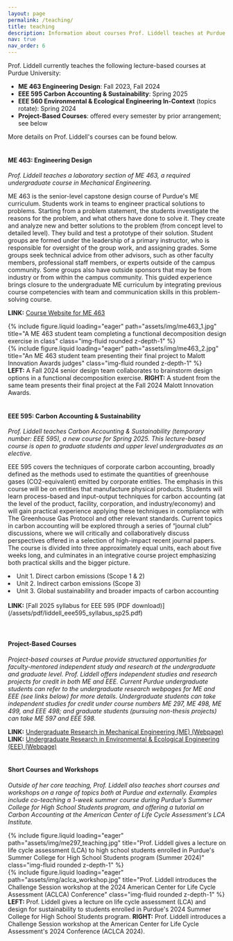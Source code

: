```yaml
---
layout: page
permalink: /teaching/
title: teaching
description: Information about courses Prof. Liddell teaches at Purdue.
nav: true
nav_order: 6
---
```


Prof. Liddell currently teaches the following lecture-based courses at Purdue University:
<ul>
	<li><strong>ME 463 Engineering Design</strong>: Fall 2023, Fall 2024</li>
	<li><strong>EEE 595 Carbon Accounting & Sustainability</strong>: Spring 2025</li>
	<li><strong>EEE 560 Environmental & Ecological Engineering In-Context</strong> (topics rotate): Spring 2024 </li>
	<li><strong>Project-Based Courses</strong>: offered every semester by prior arrangement; see below </li>
</ul>

More details on Prof. Liddell's courses can be found below. 
<br>
<br>


<h4><strong>ME 463: Engineering Design</strong></h4>

<em>Prof. Liddell teaches a laboratory section of ME 463, a required undergraduate course in Mechanical Engineering.</em>

ME 463 is the senior-level capstone design course of Purdue's ME curriculum. Students work in teams to engineer practical solutions to problems.
Starting from a problem statement, the students investigate the reasons for the problem, and what others have done to solve it. They create and analyze new and better solutions to the problem (from concept level to detailed level). They build and test a prototype of their solution.
Student groups are formed under the leadership of a primary instructor, who is responsible for oversight of the group work, and assigning grades. Some groups seek technical advice from other advisors, such as other faculty members, professional staff members, or experts outside of the campus community. Some groups also have outside sponsors that may be from industry or from within the campus community.
This guided experience brings closure to the undergraduate ME curriculum by integrating previous course competencies with team and communication skills in this problem-solving course.

<strong>LINK:</strong> [Course Website for ME 463](https://engineering.purdue.edu/ME463/)

<div class="row">
    <div class="col-sm-6 mt-3 mt-md-0">
        {% include figure.liquid loading="eager" path="assets/img/me463_1.jpg" title="A ME 463 student team completing a functional decomposition design exercise in class" class="img-fluid rounded z-depth-1" %}
    </div>
    <div class="col-sm-6 mt-3 mt-md-0">
        {% include figure.liquid loading="eager" path="assets/img/me463_2.jpg" title="An ME 463 student team presenting their final project to Malott Innovation Awards judges" class="img-fluid rounded z-depth-1" %}
    </div>
</div>
<div class="caption">
    <strong>LEFT:</strong> A Fall 2024 senior design team collaborates to brainstorm design options in a functional decomposition exercise. 
	<strong>RIGHT:</strong> A student from the same team presents their final project at the Fall 2024 Malott Innovation Awards.
</div>
<br>



<h4><strong>EEE 595: Carbon Accounting & Sustainability </strong></h4>

<em>Prof. Liddell teaches Carbon Accounting & Sustainability (temporary number: EEE 595), a new course for Spring 2025. This lecture-based course is open to graduate students and upper level undergraduates as an elective.</em>

EEE 595 covers the techniques of corporate carbon accounting, broadly defined as the methods used to estimate the quantities of greenhouse gases (CO2-equivalent) emitted by corporate entities. 
The emphasis in this course will be on entities that manufacture physical products. 
Students will learn process-based and input-output techniques for carbon accounting (at the level of the product, facility, corporation, and industry/economy) and will gain practical experience applying these techniques in compliance with The Greenhouse Gas Protocol and other relevant standards. 
Current topics in carbon accounting will be explored through a series of “journal club” discussions, where we will critically and collaboratively discuss perspectives offered in a selection of high-impact recent journal papers. 
The course is divided into three approximately equal units, each about five weeks long, and culminates in an integrative course project emphasizing both practical skills and the bigger picture.
<li>Unit 1. Direct carbon emissions (Scope 1 & 2)</li>
<li>Unit 2. Indirect carbon emissions (Scope 3)</li>
<li>Unit 3. Global sustainability and broader impacts of carbon accounting</li>

<br>
<strong>LINK:</strong> [Fall 2025 syllabus for EEE 595 (PDF download)](/assets/pdf/liddell_eee595_syllabus_sp25.pdf)
<br>
<br>
<br>

<h4><strong>Project-Based Courses </strong></h4>

<em>Project-based courses at Purdue provide structured opportunities for faculty-mentored independent study and research at the undergraduate and graduate level. 
Prof. Liddell offers independent studies and research projects for credit in both ME and EEE. Current Purdue undergraduate students can refer to the undergraduate research webpages for ME and EEE (see links below) for more details.
Undergraduate students can take independent studies for credit under course numbers ME 297, ME 498, ME 499, and EEE 498; and graduate students (pursuing non-thesis projects) can take ME 597 and EEE 598. </em>

<strong>LINK:</strong> [Undergraduate Research in Mechanical Engineering (ME) (Webpage)](https://engineering.purdue.edu/ME/Undergraduate/ResearchOpportunities)
<br>
<strong>LINK:</strong> [Undergraduate Research in Environmental & Ecological Engineering (EEE) (Webpage)](https://engineering.purdue.edu/EEE/Academics/CurrentStudents/UndergraduateResearchEEE)
<br>
<br>

<h4><strong>Short Courses and Workshops </strong></h4>

<em>Outside of her core teaching, Prof. Liddell also teaches short courses and workshops on a range of topics both at Purdue and externally. Examples include co-teaching a 1-week summer course during Purdue's Summer College for High School Students program, and offering a tutorial on Carbon Accounting at the American Center of Life Cycle Assessment's LCA Institute.</em>

<div class="row">
    <div class="col-sm-6 mt-3 mt-md-0">
        {% include figure.liquid loading="eager" path="assets/img/me297_teaching.jpg" title="Prof. Liddell gives a lecture on life cycle assessment (LCA) to high school students enrolled in Purdue's Summer College for High School Students program (Summer 2024)" class="img-fluid rounded z-depth-1" %}
    </div>
    <div class="col-sm-6 mt-3 mt-md-0">
        {% include figure.liquid loading="eager" path="assets/img/aclca_workshop.jpg" title="Prof. Liddell introduces the Challenge Session workshop at the 2024 American Center for Life Cycle Assessment (ACLCA) Conference" class="img-fluid rounded z-depth-1" %}
    </div>
</div>

<div class="caption">
    <strong>LEFT:</strong> Prof. Liddell gives a lecture on life cycle assessment (LCA) and design for sustainability to students enrolled in Purdue's 2024 Summer College for High School Students program. 
	<strong>RIGHT:</strong> Prof. Liddell introduces a Challenge Session workshop at the American Center for Life Cycle Assessment's 2024 Conference (ACLCA 2024).
</div>